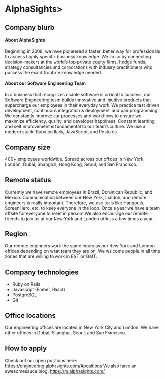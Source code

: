 # AlphaSights>

## Company blurb

#### About AlphaSights

Beginning in 2008, we have pioneered a faster, better way for professionals to access highly specific business knowledge. We do so by connecting decision-makers at the world’s top private equity firms, hedge funds, strategy consultancies and corporations with industry practitioners who possess the exact frontline knowledge needed.

#### About our Software Engineering Team

In a business that recognizes usable software is critical to success, our Software Engineering team builds innovative and intuitive products that supercharge our employees in their everyday work. We practice test driven development, continuous integration & deployment, and pair programming. We constantly improve our processes and workflows to ensure we maximize efficiency, quality, and developer happiness. Constant learning and self improvement is fundamental to our team’s culture. We use a modern stack: Ruby on Rails, JavaScript, and Postgres.

## Company size

400+ employees worldwide. Spread across our offices in New York, London, Dubai, Shanghai, Hong Kong, Seoul, and San Francisco.

## Remote status

Currently we have remote employees in Brazil, Dominican Republic, and Mexico. Communication between our New York, London, and remote engineers is really important. Therefore, we use tools like Hangouts, ScreenHero, etc. to keep everyone in the loop. Once a year we have a team offsite for everyone to meet in person! We also encourage our remote friends to join us at our New York and London offices a few times a year.

## Region

Our remote engineers work the same hours as our New York and London offices depending on what team they are on. We welcome people in all time zones that are willing to work in EST or GMT.

## Company technologies

* Ruby on Rails
* Javascript (Ember, React)
* PostgreSQL
* Git

## Office locations

Our engineering offices are located in New York City and London. We have other offices in Dubai, Shanghai, Seoul, and San Francisco.

## How to apply

Check out our open positions here: https://engineering.alphasights.com/#positions
We also have an awesomesauce blog: https://m.alphasights.com/
